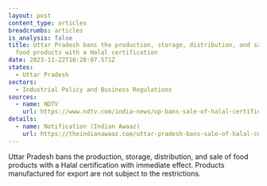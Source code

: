 ```yaml
---
layout: post
content_type: articles
breadcrumbs: articles
is_analysis: false
title: Uttar Pradesh bans the production, storage, distribution, and sale of
  food products with a Halal certification
date: 2023-11-22T16:28:07.571Z
states:
  - Uttar Pradesh
sectors:
  - Industrial Policy and Business Regulations
sources:
  - name: NDTV
    url: https://www.ndtv.com/india-news/up-bans-sale-of-halal-certified-products-with-immediate-effect-4585665
details:
  - name: Notification (Indian Awaaz)
    url: https://theindianawaaz.com/uttar-pradesh-bans-sale-of-halal-certified-products-for-locals/
---
```

Uttar Pradesh bans the production, storage, distribution, and sale of food products with a Halal certification with immediate effect. Products manufactured for export are not subject to the restrictions.
